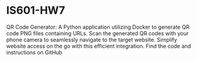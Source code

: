 # IS601-HW7
QR Code Generator: A Python application utilizing Docker to generate QR code PNG files containing URLs. Scan the generated QR codes with your phone camera to seamlessly navigate to the target website. Simplify website access on the go with this efficient integration. Find the code and instructions on GitHub
